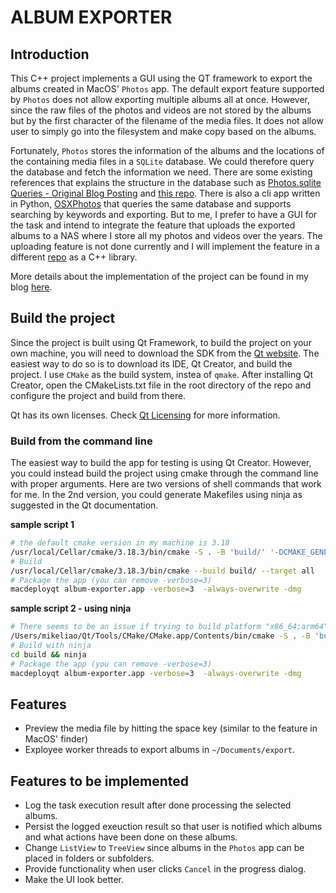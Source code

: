 # ALBUM EXPORTER

## Introduction

This C++ project implements a GUI using the QT framework to export the albums created in MacOS' `Photos` app. The default export feature supported by `Photos` does not allow exporting multiple albums all at once. However, since the raw files of the photos and videos are not stored by the albums but by the first character of the filename of the media files. It does not allow user to simply go into the filesystem and make copy based on the albums. 

Fortunately, `Photos` stores the information of the albums and the locations of the containing media files in a `SQLite` database. We could therefore query the database and fetch the information we need. There are some existing references that explains the structure in the database such as [Photos.sqlite Queries - Original Blog Posting](https://theforensicscooter.com/2021/11/23/photos-sqlite-queries/) and [this repo](https://github.com/muxcmux/apple-photos-forensics). There is also a cli app written in Python, [OSXPhotos](https://github.com/RhetTbull/osxphotos) that queries the same database and supports searching by keywords and exporting. But to me, I prefer to have a GUI for the task and intend to integrate the feature that uploads the exported albums to a NAS where I store all my photos and videos over the years. The uploading feature is not done currently and I will implement the feature in a different [repo](https://github.com/mikeliaohm/syno-uploader) as a C++ library. 

More details about the implementation of the project can be found in my blog [here](https://mikeliaohm.github.io/c++/qt/gui/multithreading/2023/02/10/export-photo-albums.html).

## Build the project

Since the project is built using Qt Framework, to build the project on your own machine, you will need to download the SDK from the [Qt website](https://www.qt.io/download). The easiest way to do so is to download its IDE, Qt Creator, and build the project. I use `CMake` as the build system, instea of `qmake`. After installing Qt Creator, open the CMakeLists.txt file in the root directory of the repo and configure the project and build from there.

Qt has its own licenses. Check [Qt Licensing](https://www.qt.io/licensing/) for more information.

### Build from the command line

The easiest way to build the app for testing is using Qt Creator. However, you could instead build the project using cmake through the command line with proper arguments. Here are two versions of shell commands that work for me. In the 2nd version, you could generate Makefiles using ninja as suggested in the Qt documentation.

**sample script 1**

```bash
# the default cmake version in my machine is 3.18
/usr/local/Cellar/cmake/3.18.3/bin/cmake -S . -B 'build/' '-DCMAKE_GENERATOR:STRING=Unix Makefiles' -DCMAKE_BUILD_TYPE:STRING=Debug -DQT_QMAKE_EXECUTABLE:FILEPATH= -DCMAKE_PREFIX_PATH:PATH= -DCMAKE_C_COMPILER:FILEPATH=/usr/bin/clang -DCMAKE_CXX_COMPILER:FILEPATH=/usr/bin/clang++
# Build
/usr/local/Cellar/cmake/3.18.3/bin/cmake --build build/ --target all
# Package the app (you can remove -verbose=3)
macdeployqt album-exporter.app -verbose=3  -always-overwrite -dmg
```

**sample script 2 - using ninja**

```bash
# There seems to be an issue if trying to build platform "x86_64;arm64"
/Users/mikeliao/Qt/Tools/CMake/CMake.app/Contents/bin/cmake -S . -B 'build/' -DCMAKE_BUILD_TYPE:STRING=Debug -DQT_QMAKE_EXECUTABLE:FILEPATH= -DCMAKE_PREFIX_PATH:PATH= -DCMAKE_C_COMPILER:FILEPATH=/usr/bin/clang -DCMAKE_CXX_COMPILER:FILEPATH=/usr/bin/clang++ -DCMAKE_OSX_ARCHITECTURES="x86_64" -G Ninja
# Build with ninja
cd build && ninja
# Package the app (you can remove -verbose=3)
macdeployqt album-exporter.app -verbose=3  -always-overwrite -dmg
```

## Features

- Preview the media file by hitting the space key (similar to the feature in MacOS' finder)
- Exployee worker threads to export albums in `~/Documents/export`.

## Features to be implemented

- Log the task execution result after done processing the selected albums.
- Persist the logged exeuction result so that user is notified which albums and what actions have been done on these albums.
- Change `ListView` to `TreeView` since albums in the `Photos` app can be placed in folders or subfolders.
- Provide functionality when user clicks `Cancel` in the progress dialog.
- Make the UI look better.